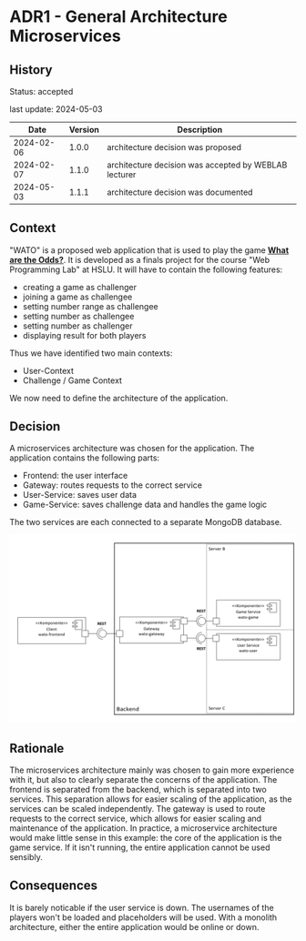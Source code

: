 # ADR1 - General Architecture Microservices

## History
Status: accepted

last update: 2024-05-03

| Date       | Version | Description                                           |
|------------|---------|-------------------------------------------------------|
| 2024-02-06 | 1.0.0   | architecture decision was proposed                    |
| 2024-02-07 | 1.1.0   | architecture decision was accepted by WEBLAB lecturer |
| 2024-05-03 | 1.1.1   | architecture decision was documented                  |

## Context
"WATO" is a proposed web application that is used to play the game [**What are the Odds?**](https://www.wikihow.com/Play-What-Are-the-Odds). It is developed as a finals project for the course "Web Programming Lab" at HSLU. It will have to contain the following features:
- creating a game as challenger
- joining a game as challengee
- setting number range as challengee
- setting number as challengee
- setting number as challenger
- displaying result for both players

Thus we have identified two main contexts:
- User-Context
- Challenge / Game Context

We now need to define the architecture of the application.

## Decision
A microservices architecture was chosen for the application. The application contains the following parts:
- Frontend: the user interface
- Gateway: routes requests to the correct service
- User-Service: saves user data
- Game-Service: saves challenge data and handles the game logic

The two services are each connected to a separate MongoDB database.

![wato-components.png](img/wato-components.png)
## Rationale
The microservices architecture mainly was chosen to gain more experience with it, but also to clearly separate the concerns of the application. The frontend is separated from the backend, which is separated into two services. This separation allows for easier scaling of the application, as the services can be scaled independently. The gateway is used to route requests to the correct service, which allows for easier scaling and maintenance of the application. In practice, a microservice architecture would make little sense in this example: the core of the application is the game service. If it isn't running, the entire application cannot be used sensibly.
## Consequences
It is barely noticable if the user service is down. The usernames of the players won't be loaded and placeholders will be used. With a monolith architecture, either the entire application would be online or down.